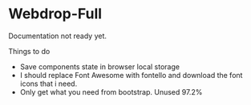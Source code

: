 # Webdrop-Full

Documentation not ready yet.

Things to do

- Save components state in browser local storage
- I should replace Font Awesome with fontello and download the font icons that i need. 
- Only get what you need from bootstrap. Unused 97.2%